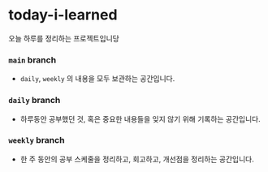 # today-i-learned
오늘 하루를 정리하는 프로젝트입니당

### `main` branch
* `daily`, `weekly` 의 내용을 모두 보관하는 공간입니다.

### `daily` branch
* 하루동안 공부했던 것, 혹은 중요한 내용들을 잊지 않기 위해 기록하는 공간입니다.

### `weekly` branch
* 한 주 동안의 공부 스케줄을 정리하고, 회고하고, 개선점을 정리하는 공간입니다.